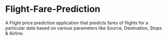 # Flight-Fare-Prediction
A Flight price prediction application that predicts fares of flights for a particular date based on various parameters like Source, Destination, Stops &amp; Airline.
